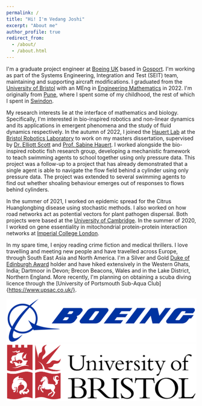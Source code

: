 ```yaml
---
permalink: /
title: "Hi! I'm Vedang Joshi"
excerpt: "About me"
author_profile: true
redirect_from: 
  - /about/
  - /about.html
---
```


I'm a graduate project engineer at [Boeing UK](https://www.boeing.co.uk/boeing-in-the-uk.page) based in [Gosport](https://www.google.com/maps/place/Gosport/@50.8068225,-1.1855995,13z/data=!3m1!4b1!4m5!3m4!1s0x487466142f9bda5f:0x5312889e08c5e933!8m2!3d50.794995!4d-1.117547). I'm working as part of the Systems Engineering, Integration and Test (SEIT) team, maintaining and supporting aircraft modifications. I graduated from the [University of Bristol](https://www.bristol.ac.uk) with an MEng in [Engineering Mathematics](http://www.bristol.ac.uk/engineering/departments/engineering-mathematics/) in 2022. I'm originally from [Pune](https://www.google.com/maps/place/Pune,+Maharashtra,+India/@18.5246164,73.8629674,12z/data=!3m1!4b1!4m5!3m4!1s0x3bc2bf2e67461101:0x828d43bf9d9ee343!8m2!3d18.5204303!4d73.8567437), where I spent some of my childhood, the rest of which I spent in [Swindon](https://www.google.com/maps/place/Swindon/@51.5688109,-1.8273244,13z/data=!3m1!4b1!4m5!3m4!1s0x4871444f3ddbe4e5:0xa556bf37e9c5949a!8m2!3d51.5583777!4d-1.7809759).

My research interests lie at the interface of mathematics and biology. Specifically, I'm interested in bio-inspired robotics and non-linear dynamics and its applications in emergent phenomena and the study of fluid dynamics respectively. In the autumn of 2022, I joined the [Hauert Lab](https://hauertlab.com) at the [Bristol Robotics Laboratory](https://www.bristolroboticslab.com) to work on my masters dissertation, supervised by [Dr. Elliott Scott](https://research-information.bris.ac.uk/en/persons/elliott-j-scott-2) and [Prof. Sabine Hauert](https://research-information.bris.ac.uk/en/persons/sabine-hauert). I worked alongside the bio-inspired robotic fish research group, developing a mechanistic framework to teach swimming agents to school together using only pressure data. This project was a follow-up to a project that has already demonstrated that a single agent is able to navigate the flow field behind a cylinder using only pressure data. The project was extended to several swimming agents to find out whether shoaling behaviour emerges out of responses to flows behind cylinders. 

In the summer of 2021, I worked on epidemic spread for the Citrus Huanglongbing disease using stochastic methods. I also worked on how road networks act as potential vectors for plant pathogen dispersal. Both projects were based at the [University of Cambridge](https://plantepidemics.github.io). In the summer of 2020, I worked on gene essentiality in mitochondrial protein-protein interaction networks at [Imperial College London](https://www.imperial.ac.uk/biomathematics-group/).

In my spare time, I enjoy reading crime fiction and medical thrillers. I love travelling and meeting new people and have travelled across Europe, through South East Asia and North America. I'm a Silver and Gold [Duke of Edinburgh Award](https://www.dofe.org/about/) holder and have hiked extensively in the Western Ghats, India; Dartmoor in Devon; Brecon Beacons, Wales and in the Lake District, Northern England. More recently, I'm planning on obtaining a scuba diving licence through the [University of Portsmouth Sub-Aqua Club]{https://www.upsac.co.uk/}.



![Editing a markdown file for a talk](/images/Boeing_full_logo.png)
![Editing a markdown file for a talk](/images/University_of_Bristol_logo.png)






